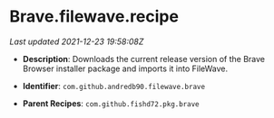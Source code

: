 # Brave.filewave.recipe

_Last updated 2021-12-23 19:58:08Z_

- **Description**: Downloads the current release version of the Brave Browser installer package and imports it into FileWave.

- **Identifier**: `com.github.andredb90.filewave.brave`

- **Parent Recipes**: `com.github.fishd72.pkg.brave`